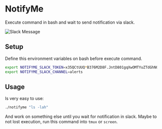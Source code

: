 # NotifyMe

Execute command in bash and wait to send notification via slack.

![Slack Message](https://github.com/swapbyt3s/NotifyMe/raw/master/assents/slack.png)


## Setup

Define this environment variables on bash before execute command.

```bash
export NOTIFYME_SLACK_TOKEN=x35QCtUUQ*B376M2D8F.JntD801gqXwOMTYuZTdGhNQ0
export NOTIFYME_SLACK_CHANNEL=alerts
```

## Usage

Is very easy to use:

```bash
./notifyme "ls -lah"
```

And work on something else until you wait for notification in slack. Maybe to not lost execution, run this command into `tmux` or `screen`.

